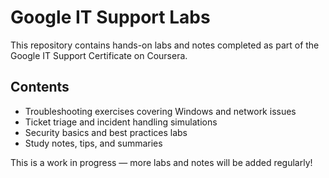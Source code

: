 # Google IT Support Labs

This repository contains hands-on labs and notes completed as part of the Google IT Support Certificate on Coursera.

## Contents

- Troubleshooting exercises covering Windows and network issues  
- Ticket triage and incident handling simulations  
- Security basics and best practices labs  
- Study notes, tips, and summaries  

This is a work in progress — more labs and notes will be added regularly!
